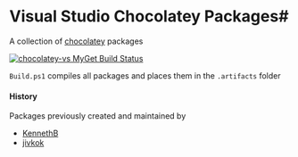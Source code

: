 # Visual Studio Chocolatey Packages#
A collection of [chocolatey](https://chocolatey.org/) packages 

[![chocolatey-vs MyGet Build Status](https://www.myget.org/BuildSource/Badge/chocolatey-vs?identifier=4d41f614-001d-463d-9778-9668511acceb)](https://www.myget.org/)

`Build.ps1` compiles all packages and places them in the `.artifacts` folder

#### History ####
Packages previously created and maintained by

- [KennethB](https://github.com/KennethB/Chocolatey-Packages)
- [jivkok](https://github.com/jivkok/Chocolatey-Packages)
